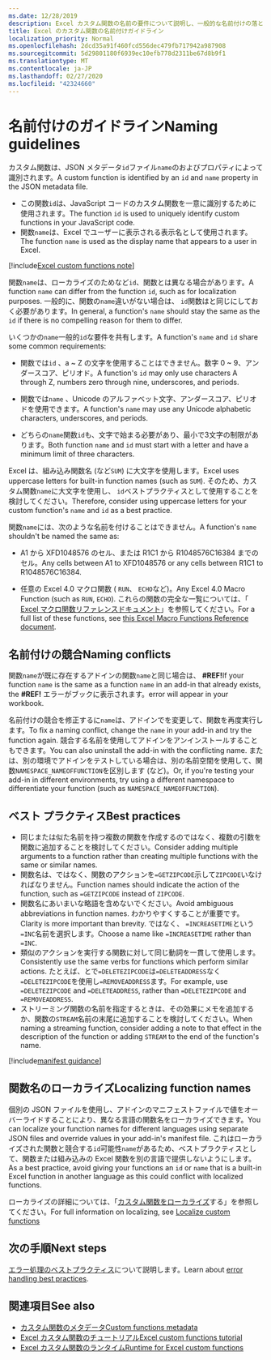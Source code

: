 ```yaml
---
ms.date: 12/28/2019
description: Excel カスタム関数の名前の要件について説明し、一般的な名前付けの落とし穴を回避します。
title: Excel のカスタム関数の名前付けガイドライン
localization_priority: Normal
ms.openlocfilehash: 2dcd35a91f460fcd556dec479fb717942a987908
ms.sourcegitcommit: 5d29801180f6939ec10efb778d2311be67d8b9f1
ms.translationtype: MT
ms.contentlocale: ja-JP
ms.lasthandoff: 02/27/2020
ms.locfileid: "42324660"
---
```

# <a name="naming-guidelines"></a><span data-ttu-id="aa3f5-103">名前付けのガイドライン</span><span class="sxs-lookup"><span data-stu-id="aa3f5-103">Naming guidelines</span></span>

<span data-ttu-id="aa3f5-104">カスタム関数は、JSON メタデータ`id`ファイル`name`のおよびプロパティによって識別されます。</span><span class="sxs-lookup"><span data-stu-id="aa3f5-104">A custom function is identified by an `id` and `name` property in the JSON metadata file.</span></span>

- <span data-ttu-id="aa3f5-105">この関数`id`は、JavaScript コードのカスタム関数を一意に識別するために使用されます。</span><span class="sxs-lookup"><span data-stu-id="aa3f5-105">The function `id` is used to uniquely identify custom functions in your JavaScript code.</span></span>
- <span data-ttu-id="aa3f5-106">関数`name`は、Excel でユーザーに表示される表示名として使用されます。</span><span class="sxs-lookup"><span data-stu-id="aa3f5-106">The function `name` is used as the display name that appears to a user in Excel.</span></span>

[!include[Excel custom functions note](../includes/excel-custom-functions-note.md)]

<span data-ttu-id="aa3f5-107">関数`name`は、ローカライズのためなど`id`、関数とは異なる場合があります。</span><span class="sxs-lookup"><span data-stu-id="aa3f5-107">A function `name` can differ from the function `id`, such as for localization purposes.</span></span> <span data-ttu-id="aa3f5-108">一般的に、関数の`name`違いがない場合は、 `id`関数はと同じにしておく必要があります。</span><span class="sxs-lookup"><span data-stu-id="aa3f5-108">In general, a function's `name` should stay the same as the `id` if there is no compelling reason for them to differ.</span></span>

<span data-ttu-id="aa3f5-109">いくつかの`name`一般的`id`な要件を共有します。</span><span class="sxs-lookup"><span data-stu-id="aa3f5-109">A function's `name` and `id` share some common requirements:</span></span>

- <span data-ttu-id="aa3f5-110">関数では`id` 、a ~ Z の文字を使用することはできません。数字 0 ~ 9、アンダースコア、ピリオド。</span><span class="sxs-lookup"><span data-stu-id="aa3f5-110">A function's `id` may only use characters A through Z, numbers zero through nine, underscores, and periods.</span></span>

- <span data-ttu-id="aa3f5-111">関数では`name` 、Unicode のアルファベット文字、アンダースコア、ピリオドを使用できます。</span><span class="sxs-lookup"><span data-stu-id="aa3f5-111">A function's `name` may use any Unicode alphabetic characters, underscores, and periods.</span></span>

- <span data-ttu-id="aa3f5-112">どちらの`name`関数`id`も、文字で始まる必要があり、最小で3文字の制限があります。</span><span class="sxs-lookup"><span data-stu-id="aa3f5-112">Both function `name` and `id` must start with a letter and have a minimum limit of three characters.</span></span>

<span data-ttu-id="aa3f5-113">Excel は、組み込み関数名 (など`SUM`) に大文字を使用します。</span><span class="sxs-lookup"><span data-stu-id="aa3f5-113">Excel uses uppercase letters for built-in function names (such as `SUM`).</span></span> <span data-ttu-id="aa3f5-114">そのため、カスタム関数`name`に大文字を使用し、 `id`ベストプラクティスとして使用することを検討してください。</span><span class="sxs-lookup"><span data-stu-id="aa3f5-114">Therefore, consider using uppercase letters for your custom function's `name` and `id` as a best practice.</span></span>

<span data-ttu-id="aa3f5-115">関数`name`には、次のような名前を付けることはできません。</span><span class="sxs-lookup"><span data-stu-id="aa3f5-115">A function's `name` shouldn't be named the same as:</span></span>

- <span data-ttu-id="aa3f5-116">A1 から XFD1048576 のセル、または R1C1 から R1048576C16384 までのセル。</span><span class="sxs-lookup"><span data-stu-id="aa3f5-116">Any cells between A1 to XFD1048576 or any cells between R1C1 to R1048576C16384.</span></span>

- <span data-ttu-id="aa3f5-117">任意の Excel 4.0 マクロ関数 ( `RUN`、 `ECHO`など)。</span><span class="sxs-lookup"><span data-stu-id="aa3f5-117">Any Excel 4.0 Macro Function (such as `RUN`, `ECHO`).</span></span>  <span data-ttu-id="aa3f5-118">これらの関数の完全な一覧については、「 [Excel マクロ関数リファレンスドキュメント](https://d13ot9o61jdzpp.cloudfront.net/files/Excel%204.0%20Macro%20Functions%20Reference.pdf)」を参照してください。</span><span class="sxs-lookup"><span data-stu-id="aa3f5-118">For a full list of these functions, see [this Excel Macro Functions Reference document](https://d13ot9o61jdzpp.cloudfront.net/files/Excel%204.0%20Macro%20Functions%20Reference.pdf).</span></span>

## <a name="naming-conflicts"></a><span data-ttu-id="aa3f5-119">名前付けの競合</span><span class="sxs-lookup"><span data-stu-id="aa3f5-119">Naming conflicts</span></span>

<span data-ttu-id="aa3f5-120">関数`name`が既に存在するアドインの関数`name`と同じ場合は、 **#REF!**</span><span class="sxs-lookup"><span data-stu-id="aa3f5-120">If your function `name` is the same as a function `name` in an add-in that already exists, the **#REF!**</span></span> <span data-ttu-id="aa3f5-121">エラーがブックに表示されます。</span><span class="sxs-lookup"><span data-stu-id="aa3f5-121">error will appear in your workbook.</span></span>

<span data-ttu-id="aa3f5-122">名前付けの競合を修正するに`name`は、アドインでを変更して、関数を再度実行します。</span><span class="sxs-lookup"><span data-stu-id="aa3f5-122">To fix a naming conflict, change the `name` in your add-in and try the function again.</span></span> <span data-ttu-id="aa3f5-123">競合する名前を使用してアドインをアンインストールすることもできます。</span><span class="sxs-lookup"><span data-stu-id="aa3f5-123">You can also uninstall the add-in with the conflicting name.</span></span> <span data-ttu-id="aa3f5-124">または、別の環境でアドインをテストしている場合は、別の名前空間を使用して、関数`NAMESPACE_NAMEOFFUNCTION`を区別します (など)。</span><span class="sxs-lookup"><span data-stu-id="aa3f5-124">Or, if you're testing your add-in in different environments, try using a different namespace to differentiate your function (such as `NAMESPACE_NAMEOFFUNCTION`).</span></span>

## <a name="best-practices"></a><span data-ttu-id="aa3f5-125">ベスト プラクティス</span><span class="sxs-lookup"><span data-stu-id="aa3f5-125">Best practices</span></span>

- <span data-ttu-id="aa3f5-126">同じまたは似た名前を持つ複数の関数を作成するのではなく、複数の引数を関数に追加することを検討してください。</span><span class="sxs-lookup"><span data-stu-id="aa3f5-126">Consider adding multiple arguments to a function rather than creating multiple functions with the same or similar names.</span></span>
- <span data-ttu-id="aa3f5-127">関数名は、ではなく、関数のアクションを`=GETZIPCODE`示して`ZIPCODE`いなければなりません。</span><span class="sxs-lookup"><span data-stu-id="aa3f5-127">Function names should indicate the action of the function, such as `=GETZIPCODE` instead of `ZIPCODE`.</span></span>
- <span data-ttu-id="aa3f5-128">関数名にあいまいな略語を含めないでください。</span><span class="sxs-lookup"><span data-stu-id="aa3f5-128">Avoid ambiguous abbreviations in function names.</span></span> <span data-ttu-id="aa3f5-129">わかりやすくすることが重要です。</span><span class="sxs-lookup"><span data-stu-id="aa3f5-129">Clarity is more important than brevity.</span></span> <span data-ttu-id="aa3f5-130">ではなく、 `=INCREASETIME`という`=INC`名前を選択します。</span><span class="sxs-lookup"><span data-stu-id="aa3f5-130">Choose a name like `=INCREASETIME` rather than `=INC`.</span></span>
- <span data-ttu-id="aa3f5-131">類似のアクションを実行する関数に対して同じ動詞を一貫して使用します。</span><span class="sxs-lookup"><span data-stu-id="aa3f5-131">Consistently use the same verbs for functions which perform similar actions.</span></span> <span data-ttu-id="aa3f5-132">たとえば、とで`=DELETEZIPCODE`は`=DELETEADDRESS`なく`=DELETEZIPCODE`を使用し`=REMOVEADDRESS`ます。</span><span class="sxs-lookup"><span data-stu-id="aa3f5-132">For example, use `=DELETEZIPCODE` and `=DELETEADDRESS`, rather than `=DELETEZIPCODE` and `=REMOVEADDRESS`.</span></span>
- <span data-ttu-id="aa3f5-133">ストリーミング関数の名前を指定するときは、その効果にメモを追加するか、関数の`STREAM`名前の末尾に追加することを検討してください。</span><span class="sxs-lookup"><span data-stu-id="aa3f5-133">When naming a streaming function, consider adding a note to that effect in the description of the function or adding `STREAM` to the end of the function's name.</span></span>

[!include[manifest guidance](../includes/manifest-guidance.md)]

## <a name="localizing-function-names"></a><span data-ttu-id="aa3f5-134">関数名のローカライズ</span><span class="sxs-lookup"><span data-stu-id="aa3f5-134">Localizing function names</span></span>

<span data-ttu-id="aa3f5-135">個別の JSON ファイルを使用し、アドインのマニフェストファイルで値をオーバーライドすることにより、異なる言語の関数名をローカライズできます。</span><span class="sxs-lookup"><span data-stu-id="aa3f5-135">You can localize your function names for different languages using separate JSON files and override values in your add-in's manifest file.</span></span> <span data-ttu-id="aa3f5-136">これはローカライズされた関数と競合する`id`可能性`name`があるため、ベストプラクティスとして、関数または組み込みの Excel 関数を別の言語で提供しないようにします。</span><span class="sxs-lookup"><span data-stu-id="aa3f5-136">As a best practice, avoid giving your functions an `id` or `name` that is a built-in Excel function in another language as this could conflict with localized functions.</span></span>

<span data-ttu-id="aa3f5-137">ローカライズの詳細については、「[カスタム関数をローカライズ](custom-functions-localize.md)する」を参照してください。</span><span class="sxs-lookup"><span data-stu-id="aa3f5-137">For full information on localizing, see [Localize custom functions](custom-functions-localize.md)</span></span>

## <a name="next-steps"></a><span data-ttu-id="aa3f5-138">次の手順</span><span class="sxs-lookup"><span data-stu-id="aa3f5-138">Next steps</span></span>
<span data-ttu-id="aa3f5-139">[エラー処理のベストプラクティス](custom-functions-errors.md)について説明します。</span><span class="sxs-lookup"><span data-stu-id="aa3f5-139">Learn about [error handling best practices](custom-functions-errors.md).</span></span>

## <a name="see-also"></a><span data-ttu-id="aa3f5-140">関連項目</span><span class="sxs-lookup"><span data-stu-id="aa3f5-140">See also</span></span>

* [<span data-ttu-id="aa3f5-141">カスタム関数のメタデータ</span><span class="sxs-lookup"><span data-stu-id="aa3f5-141">Custom functions metadata</span></span>](custom-functions-json.md)
* [<span data-ttu-id="aa3f5-142">Excel カスタム関数のチュートリアル</span><span class="sxs-lookup"><span data-stu-id="aa3f5-142">Excel custom functions tutorial</span></span>](../tutorials/excel-tutorial-create-custom-functions.md)
* [<span data-ttu-id="aa3f5-143">Excel カスタム関数のランタイム</span><span class="sxs-lookup"><span data-stu-id="aa3f5-143">Runtime for Excel custom functions</span></span>](custom-functions-runtime.md)
